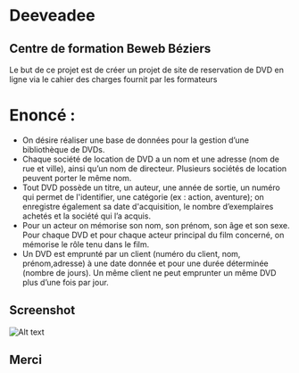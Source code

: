 # Deeveadee

Centre de formation Beweb Béziers
---
Le but de ce projet est de créer un projet de site de reservation de DVD en ligne via le cahier des charges fournit par les formateurs

# Enoncé :

- On désire réaliser une base de données pour la gestion d’une bibliothèque de DVDs.
- Chaque société de location de DVD a un nom et une adresse (nom de rue et ville),
ainsi qu’un nom de directeur. Plusieurs sociétés de location peuvent porter le même
nom.
- Tout DVD possède un titre, un auteur, une année de sortie, un numéro qui permet
de l'identifier, une catégorie (ex : action, aventure); on enregistre également sa date
d'acquisition, le nombre d’exemplaires achetés et la société qui l’a acquis.
- Pour un acteur on mémorise son nom, son prénom, son âge et son sexe. Pour
chaque DVD et pour chaque acteur principal du film concerné, on mémorise le rôle
tenu dans le film.
- Un DVD est emprunté par un client (numéro du client, nom, prénom,adresse) à une
date donnée et pour une durée déterminée (nombre de jours). Un même client ne
peut emprunter un même DVD plus d’une fois par jour.

## Screenshot

![Alt text](http://www.alicegabbana.com/screenshot/Capture.PNG "Deeveadee page d'accueil")

## Merci
